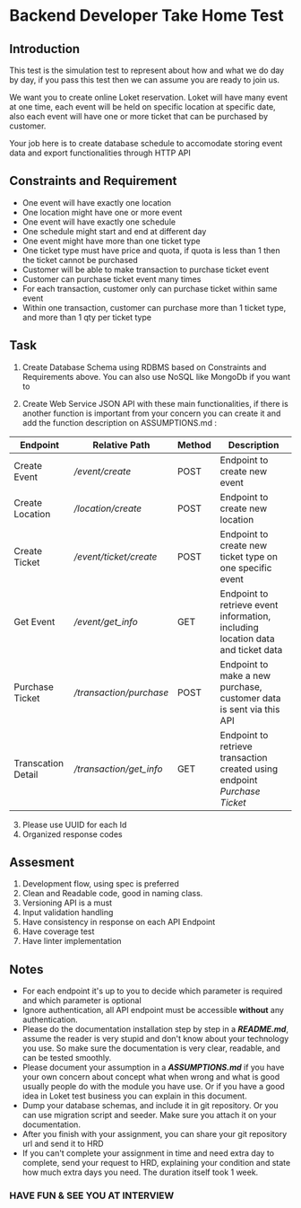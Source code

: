 Backend Developer Take Home Test
====

Introduction
----
This test is the simulation test to represent about how and what we do day by day, if you pass this test then we can assume you are ready to join us.

We want you to create online Loket reservation. Loket will have many event at one time, each event will be held on specific location at specific date, also each event will have one or more ticket that can be purchased by customer. 

Your job here is to create database schedule to accomodate storing event data and export functionalities through HTTP API

Constraints and Requirement
----

- One event will have exactly one location
- One location might have one or more event
- One event will have exactly one schedule
- One schedule might start and end at different day
- One event might have more than one ticket type
- One ticket type must have price and quota, if quota is less than 1 then the ticket cannot be purchased
- Customer will be able to make transaction to purchase ticket event
- Customer can purchase ticket event many times
- For each transaction, customer only can purchase ticket within same event
- Within one transaction, customer can purchase more than 1 ticket type, and more than 1 qty per ticket type


Task
----
1. Create Database Schema using RDBMS based on Constraints and Requirements above. You can also use NoSQL like MongoDb if you want to

2. Create Web Service JSON API with these main functionalities, if there is another function is important from your concern you can create it and add the function description on ASSUMPTIONS.md :

Endpoint | Relative Path | Method | Description
--- | --- | --- | ---
Create Event | */event/create* | POST | Endpoint to create new event
Create Location | */location/create* | POST | Endpoint to create new location
Create Ticket | */event/ticket/create* | POST | Endpoint to create new ticket type on one specific event
Get Event | */event/get_info* | GET | Endpoint to retrieve event information, including location data and ticket data
Purchase Ticket | */transaction/purchase* | POST | Endpoint to make a new purchase, customer data is sent via this API
Transcation Detail | */transaction/get_info* | GET | Endpoint to retrieve transaction created using endpoint *Purchase Ticket*

3. Please use UUID for each Id
4. Organized response codes

Assesment
----

1. Development flow, using spec is preferred
2. Clean and Readable code, good in naming class.
3. Versioning API is a must
4. Input validation handling
5. Have consistency in response on each API Endpoint
6. Have coverage test
7. Have linter implementation

Notes
----

- For each endpoint it's up to you to decide which parameter is required and which parameter is optional
- Ignore authentication, all API endpoint must be accessible **without** any authentication.
- Please do the documentation installation step by step in a ***README.md***, assume the reader is very stupid and don't know about your technology you use. So make sure the documentation is very clear, readable, and can be tested smoothly.
- Please document your assumption in a ***ASSUMPTIONS.md*** if you have your own concern about concept what when wrong and what is good usually people do with the module you have use. Or if you have a good idea in Loket test business you can explain in this document.
- Dump your database schemas, and include it in git repository. Or you can use migration script and seeder. Make sure you attach it on your documentation.
- After you finish with your assignment, you can share your git repository url and send it to HRD
- If you can't complete your assignment in time and need extra day to complete, send your request to HRD, 
explaining your condition and state how much extra days you need. The duration itself took 1 week.

### HAVE FUN & SEE YOU AT INTERVIEW

